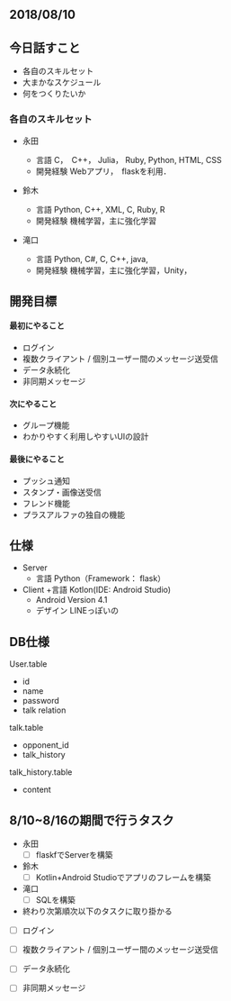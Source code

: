
## 2018/08/10

## 今日話すこと
+ 各自のスキルセット
+ 大まかなスケジュール
+ 何をつくりたいか

### 各自のスキルセット
+ 永田
  + 言語
    C，　C++， Julia， Ruby, Python, HTML, CSS
  + 開発経験
    Webアプリ，　flaskを利用．

+ 鈴木
  + 言語
    Python, C++, XML, C, Ruby, R
  + 開発経験
   機械学習，主に強化学習

+ 滝口
  + 言語
Python, C#, C, C++, java,
  + 開発経験
    機械学習，主に強化学習，Unity，

## 開発目標
  #### 最初にやること
   + ログイン
   + 複数クライアント / 個別ユーザー間のメッセージ送受信
   + データ永続化
   + 非同期メッセージ
  #### 次にやること
   + グループ機能
   + わかりやすく利用しやすいUIの設計
  #### 最後にやること
   + プッシュ通知
   + スタンプ・画像送受信
   + フレンド機能
   + プラスアルファの独自の機能
   
## 仕様

+ Server
  + 言語
    Python（Framework： flask）
+ Client
  +言語
    Kotlon(IDE: Android Studio)
  + Android Version
    4.1
  + デザイン
    LINEっぽいの
    
## DB仕様
User.table
+ id
+ name
+ password
+ talk relation

talk.table
+ opponent_id
+ talk_history

talk_history.table
+ content

## 8/10~8/16の期間で行うタスク
+ 永田
  - [ ] flaskfでServerを構築
+ 鈴木
  - [ ] Kotlin+Android Studioでアプリのフレームを構築
+ 滝口
  - [ ] SQLを構築

+ 終わり次第順次以下のタスクに取り掛かる
 - [ ] ログイン
 - [ ] 複数クライアント / 個別ユーザー間のメッセージ送受信
 - [ ] データ永続化
 - [ ] 非同期メッセージ

